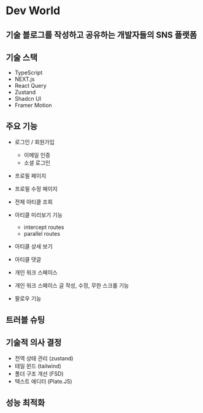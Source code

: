 # Dev World

## 기술 블로그를 작성하고 공유하는 개발자들의 SNS 플랫폼

## 기술 스택

- TypeScript
- NEXT.js
- React Query
- Zustand
- Shadcn UI
- Framer Motion

## 주요 기능

- 로그인 / 회원가입

  - 이메일 인증
  - 소셜 로그인

- 프로필 페이지

- 프로필 수정 페이지

- 전체 아티클 조회

- 아티클 미리보기 기능

  - intercept routes
  - parallel routes

- 아티클 상세 보기

- 아티클 댓글

- 개인 워크 스페이스
- 개인 워크 스페이스 글 작성, 수정, 무한 스크롤 기능

- 팔로우 기능

## 트러블 슈팅

## 기술적 의사 결정

- 전역 상태 관리 (zustand)
- 테일 윈드 (tailwind)
- 폴더 구조 개선 (FSD)
- 텍스트 에디터 (Plate.JS)

## 성능 최적화
